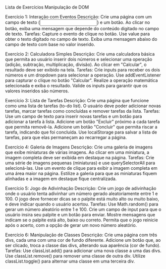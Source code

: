 Lista de Exercícios Manipulação de DOM


Exercício 1: Interação com Eventos
Descrição: Crie uma página com um campo de texto (<input type="text">) e um botão. Ao clicar no botão, exiba uma mensagem que depende do conteúdo digitado no campo de texto.
Tarefas:
Capture o evento de clique no botão.
Use value para obter o texto digitado no campo de texto.
Exiba uma mensagem abaixo do campo de texto com base no valor inserido.


Exercício 2: Calculadora Simples
Descrição: Crie uma calculadora básica que permita ao usuário inserir dois números e selecionar uma operação (adição, subtração, multiplicação, divisão). Ao clicar em "Calcular", o resultado deve ser exibido na tela.
Tarefas:
Crie inputs para receber os dois números e um dropdown para selecionar a operação.
Use addEventListener para capturar o clique no botão "Calcular".
Realize a operação matemática selecionada e exiba o resultado.
Valide os inputs para garantir que os valores inseridos são números.


Exercício 3: Lista de Tarefas
Descrição: Crie uma página que funcione como uma lista de tarefas (to-do list). O usuário deve poder adicionar novas tarefas, marcar tarefas como concluídas e remover tarefas da lista.
Tarefas:
Use um campo de texto para inserir novas tarefas e um botão para adicionar a tarefa à lista.
Adicione um botão "Excluir" próximo a cada tarefa que permita removê-la.
Adicione um botão "Concluir" que permita riscar a tarefa, indicando que foi concluída.
Use localStorage para salvar a lista de tarefas, para que elas permaneçam ao recarregar a página.


Exercício 4: Galeria de Imagens
Descrição: Crie uma galeria de imagens que exibe miniaturas de várias imagens. Ao clicar em uma miniatura, a imagem completa deve ser exibida em destaque na página.
Tarefas:
Crie uma série de imagens pequenas (miniaturas) e use querySelectorAll para selecioná-las.
Use um evento de clique para exibir a imagem completa em uma área maior na página.
Estilize a galeria para que as miniaturas fiquem alinhadas e a imagem em destaque fique centralizada.


Exercício 5: Jogo de Adivinhação
Descrição: Crie um jogo de adivinhação onde o usuário tenta adivinhar um número gerado aleatoriamente entre 1 e 100. O jogo deve fornecer dicas se o palpite está muito alto ou muito baixo, e deve indicar quando o usuário acertou.
Tarefas:
Use Math.random() para gerar um número aleatório entre 1 e 100.
Crie um campo de input para que o usuário insira seu palpite e um botão para enviar.
Mostre mensagens que indicam se o palpite está alto, baixo ou correto.
Permita que o jogo reinicie após o acerto, com a opção de gerar um novo número aleatório.



Exercício 6: Manipulação de Classes
Descrição: Crie uma página com três divs, cada uma com uma cor de fundo diferente. Adicione um botão que, ao ser clicado, troca a classe das divs, alterando sua aparência (cor de fundo).
Tarefas:
Use classList.add() para adicionar uma nova classe a uma das divs.
Use classList.remove() para remover uma classe de outra div.
Utilize classList.toggle() para alternar uma classe em uma terceira div.
